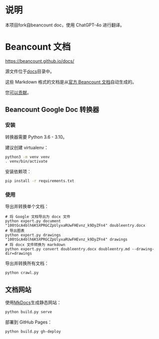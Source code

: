 # 说明
本项目fork自beancount doc，使用 ChatGPT-4o 进行翻译。
# Beancount 文档

https://beancount.github.io/docs/

源文件位于[docs](docs/)目录中。

这些 Markdown 格式的文档是从[官方 Beancount 文档](http://furius.ca/beancount/doc/index)自动生成的。

您[可以贡献](CONTRIBUTING.md)。

## Beancount Google Doc 转换器

### 安装

转换器需要 Python 3.6 - 3.10。

建议创建 virtualenv：

```bash
python3 -m venv venv
. venv/bin/activate
```

安装依赖项：

```bash
pip install -r requirements.txt
```

### 使用

导出并转换单个文档：

```shell
# 将 Google 文档导出为 docx 文件
python export.py document "100tGcA4blh6KSXPRGCZpUlyxaRUwFHEvnz_k9DyZFn4" doubleentry.docx
# 导出图表
python export.py drawings "100tGcA4blh6KSXPRGCZpUlyxaRUwFHEvnz_k9DyZFn4" drawings
# 将 docx 文件转换为 markdown
python export.py convert doubleentry.docx doubleentry.md --drawing-dir=drawings
```

导出并转换所有文档：

```bash
python crawl.py
```

## 文档网站

使用[MkDocs](https://www.mkdocs.org/)生成静态网站：

```bash
python build.py serve
```

部署到 GitHub Pages：

```bash
python build.py gh-deploy
```
